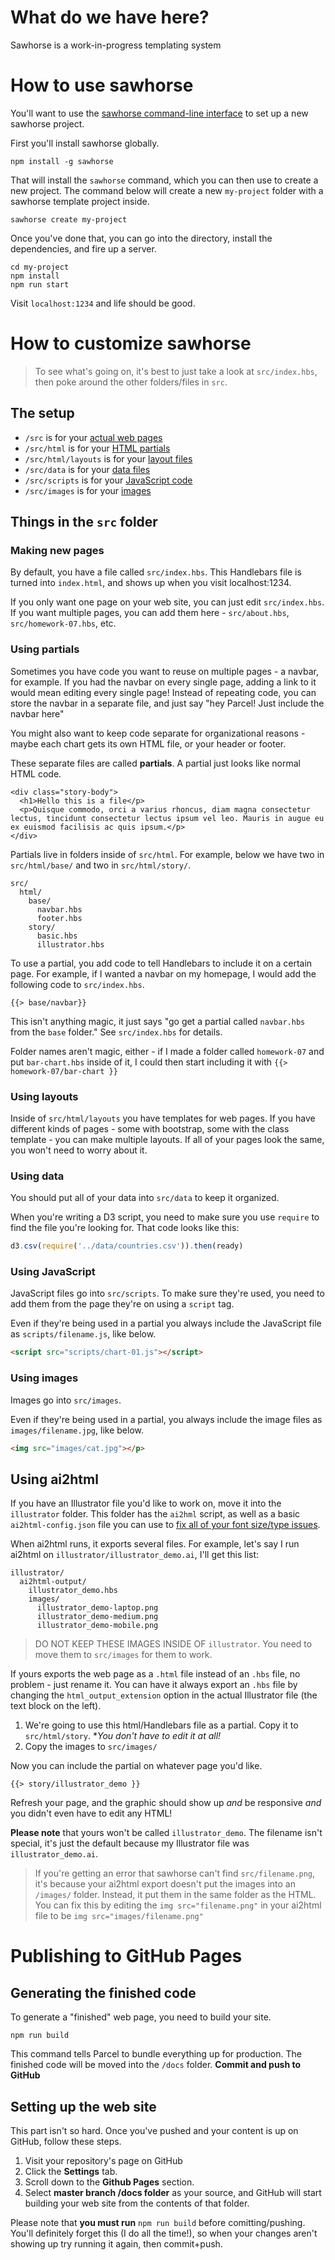 # What do we have here?

Sawhorse is a work-in-progress templating system

# How to use sawhorse

You'll want to use the [sawhorse command-line interface](https://github.com/littlecolumns/sawhorse-cli) to set up a new sawhorse project.

First you'll install sawhorse globally.

```
npm install -g sawhorse
```

That will install the `sawhorse` command, which you can then use to create a new project. The command below will create a new `my-project` folder with a sawhorse template project inside.

```
sawhorse create my-project
```

Once you've done that, you can go into the directory, install the dependencies, and fire up a server.

```
cd my-project
npm install
npm run start
```

Visit `localhost:1234` and life should be good.

# How to customize sawhorse

> To see what's going on, it's best to just take a look at `src/index.hbs`, then poke around the other folders/files in `src`.

## The setup

* `/src` is for your [actual web pages](#making-new-pages)
* `/src/html` is for your [HTML partials](#using-partials)
* `/src/html/layouts` is for your [layout files](#using-layouts)
* `/src/data` is for your [data files](#using-data)
* `/src/scripts` is for your [JavaScript code](#using-javascript)
* `/src/images` is for your [images](#using-images)

## Things in the `src` folder

### Making new pages

By default, you have a file called `src/index.hbs`. This Handlebars file is turned into `index.html`, and shows up when you visit localhost:1234. 

If you only want one page on your web site, you can just edit `src/index.hbs`. If you want multiple pages, you can add them here - `src/about.hbs`, `src/homework-07.hbs`, etc.

### Using partials

Sometimes you have code you want to reuse on multiple pages - a navbar, for example. If you had the navbar on every single page, adding a link to it would mean editing every single page! Instead of repeating code, you can store the navbar in a separate file, and just say "hey Parcel! Just include the navbar here"

You might also want to keep code separate for organizational reasons - maybe each chart gets its own HTML file, or your header or footer.

These separate files are called **partials**. A partial just looks like normal HTML code.

```
<div class="story-body">
  <h1>Hello this is a file</p>
  <p>Quisque commodo, orci a varius rhoncus, diam magna consectetur lectus, tincidunt consectetur lectus ipsum vel leo. Mauris in augue eu ex euismod facilisis ac quis ipsum.</p>
</div>
```

Partials live in folders inside of `src/html`. For example, below we have two in `src/html/base/` and two in `src/html/story/`.

```
src/
  html/
    base/
      navbar.hbs
      footer.hbs
    story/
      basic.hbs
      illustrator.hbs
```

To use a partial, you add code to tell Handlebars to include it on a certain page. For example, if I wanted a navbar on my homepage, I would add the following code to `src/index.hbs`.

```
{{> base/navbar}}
```

This isn't anything magic, it just says "go get a partial called `navbar.hbs` from the `base` folder." See `src/index.hbs` for details.

Folder names aren't magic, either - if I made a folder called `homework-07` and put `bar-chart.hbs` inside of it, I could then start including it with `{{> homework-07/bar-chart }}`

### Using layouts

Inside of `src/html/layouts` you have templates for web pages. If you have different kinds of pages - some with bootstrap, some with the class template - you can make multiple layouts. If all of your pages look the same, you won't need to worry about it.

### Using data

You should put all of your data into `src/data` to keep it organized.

When you're writing a D3 script, you need to make sure you use `require` to find the file you're looking for. That code looks like this:

```js
d3.csv(require('../data/countries.csv')).then(ready)
```

### Using JavaScript

JavaScript files go into `src/scripts`. To make sure they're used, you need to add them from the page they're on using a `script` tag.

Even if they're being used in a partial you always include the JavaScript file as `scripts/filename.js`, like below.

```html
<script src="scripts/chart-01.js"></script>
```

### Using images

Images go into `src/images`.

Even if they're being used in a partial, you always include the image files as `images/filename.jpg`, like below.


```html
<img src="images/cat.jpg"></p>
```

## Using ai2html

If you have an Illustrator file you'd like to work on, move it into the `illustrator` folder. This folder has the `ai2hml` script, as well as a basic `ai2html-config.json` file you can use to [fix all of your font size/type issues](https://gist.github.com/jsoma/631621e0807b26d49f5aef5260f79162).

When ai2html runs, it exports several files. For example, let's say I run ai2html on `illustrator/illustrator_demo.ai`, I'll get this list:

```
illustrator/
  ai2html-output/
    illustrator_demo.hbs
    images/
      illustrator_demo-laptop.png
      illustrator_demo-medium.png
      illustrator_demo-mobile.png
```

> DO NOT KEEP THESE IMAGES INSIDE OF `illustrator`. You need to move them to `src/images` for them to work.

If yours exports the web page as a `.html` file instead of an `.hbs` file, no problem - just rename it. You can have it always export an `.hbs` file by changing the `html_output_extension` option in the actual Illustrator file (the text block on the left).

1. We're going to use this html/Handlebars file as a partial. Copy it to `src/html/story`. **You don't have to edit it at all!*
2. Copy the images to `src/images/`

Now you can include the partial on whatever page you'd like.

```
{{> story/illustrator_demo }}
```

Refresh your page, and the graphic should show up *and* be responsive *and* you didn't even have to edit any HTML!

**Please note** that yours won't be called `illustrator_demo`. The filename isn't special, it's just the default because my Illustrator file was `illustrator_demo.ai`.

> If you're getting an error that sawhorse can't find `src/filename.png`, it's because your ai2html export doesn't put the images into an `/images/` folder. Instead, it put them in the same folder as the HTML. You can fix this by editing the `img src="filename.png"` in your ai2html file to be `img src="images/filename.png"`

# Publishing to GitHub Pages

## Generating the finished code

To generate a "finished" web page, you need to build your site.

```
npm run build
```

This command tells Parcel to bundle everything up for production. The finished code will be moved into the `/docs` folder. **Commit and push to GitHub**

## Setting up the web site

This part isn't so hard. Once you've pushed and your content is up on GitHub, follow these steps.

1. Visit your repository's page on GitHub
2. Click the **Settings** tab.
3. Scroll down to the **Github Pages** section.
4. Select **master branch /docs folder** as your source, and GitHub will start building your web site from the contents of that folder.

Please note that **you must run** `npm run build` before comitting/pushing. You'll definitely forget this (I do all the time!), so when your changes aren't showing up try running it again, then commit+push.